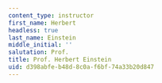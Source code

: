 ```yaml
---
content_type: instructor
first_name: Herbert
headless: true
last_name: Einstein
middle_initial: ''
salutation: Prof.
title: Prof. Herbert Einstein
uid: d398abfe-b48d-8c0a-f6bf-74a33b20d847
---
```

